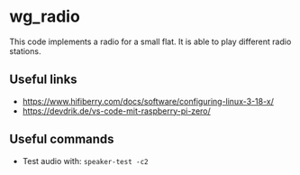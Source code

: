 # wg_radio

This code implements a radio for a small flat.
It is able to play different radio stations.

## Useful links

* <https://www.hifiberry.com/docs/software/configuring-linux-3-18-x/>
* <https://devdrik.de/vs-code-mit-raspberry-pi-zero/>

## Useful commands

* Test audio with: `speaker-test -c2`
